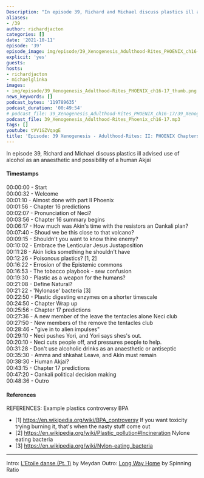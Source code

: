 ```yaml
---
Description: "In episode 39, Richard and Michael discuss plastics ill advised use of alcohol as an anaesthetic and possibility of a human Akjai"
aliases:
- /39
author: richardjacton
categories: []
date: '2021-10-11'
episode: '39'
episode_image: img/episode/39_Xenogenesis_Adulthood-Rites_PHOENIX_ch16-17_thumb.png
explicit: 'yes'
guests:
hosts:
- richardjacton
- michaelglinka
images:
- img/episode/39_Xenogenesis_Adulthood-Rites_PHOENIX_ch16-17_thumb.png
news_keywords: []
podcast_bytes: '119789635'
podcast_duration: '00:49:54'
# podcast_file: 39_Xenogenesis_Adulthood-Rites_PHOENIX_ch16-17/39_Xenogenesis_Adulthood-Rites_PHOENIX_ch16-17.mp3
podcast_file: 39_Xenogenesis_Adulthood-Rites_Phoenix_ch16-17.mp3
tags: []
youtube: tVV1GZVqagE
title: 'Episode: 39 Xenogenesis - Adulthood-Rites: II: PHOENIX Chapters 16 & 17'
---
```


In episode 39, Richard and Michael discuss plastics ill advised use of alcohol as an anaesthetic and possibility of a human Akjai

#### Timestamps

00:00:00 - Start\
00:00:32 - Welcome\
00:01:10 - Almost done with part II Phoenix\
00:01:56 - Chapter 16 predictions\
00:02:07 - Pronunciation of Neci?\
00:03:56 - Chapter 16 summary begins\
00:06:17 - How much was Akin's time with the resistors an Oankali plan?\
00:07:40 - Shoud we be this close to that volcano?\
00:09:15 - Shouldn't you want to know thine enemy?\
00:10:02 - Embrace the Lenticular Jesus Justaposition\
00:11:28 - Akin licks something he shouldn't have\
00:12:26 - Poisonous plastics? [1, 2]\
00:16:22 - Errosion of the Epistemic commons\
00:16:53 - The tobacco playbook - sew confusion\
00:19:30 - Plastic as a weapon for the humans?\
00:21:08 - Define Natural?\
00:21:22 - 'Nylonase' bacteria [3]\
00:22:50 - Plastic digesting enzymes on a shorter timescale\
00:24:50 - Chapter Wrap up\
00:25:56 - Chapter 17 predictions\
00:27:36 - A new member of the leave the tentacles alone Neci club\
00:27:50 - New members of the remove the tentacles club\
00:28:46 - "give in to alien impulses" \
00:29:10 - Neci pushes Yori, and Yori says shes's out.\
00:20:10 - Neci cuts people off, and pressures people to help.\
00:31:28 - Don't use alcoholic drinks as an anaesthetic or antiseptic\
00:35:30 - Amma and shkahat Leave, and Akin must remain\
00:38:30 - Human Akjai?\
00:43:15 - Chapter 17 predictions\
00:47:20 - Oankali political decision making\
00:48:36 - Outro

#### References

REFERENCES:
Example plastics controversy BPA
- [1] https://en.wikipedia.org/wiki/BPA_controversy
If you want toxicity trying burning it, that's when the nasty stuff come out
- [2] https://en.wikipedia.org/wiki/Plastic_pollution#Incineration
Nylone eating bacteria
- [3] https://en.wikipedia.org/wiki/Nylon-eating_bacteria

---
Intro: [L'Etoile danse (Pt. 1)](https://freemusicarchive.org/music/Meydan/Havor/6-_LEtoile_danse_Pt_1_1738) by Meydan
Outro: [Long Way Home](https://freemusicarchive.org/music/Spinning_Ratio/Long_Way_Home/Long_Way_Home) by Spinning Ratio
